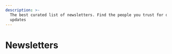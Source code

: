 ```yaml
---
description: >-
  The best curated list of newsletters. Find the people you trust for daily web3
  updates
---
```


# Newsletters

